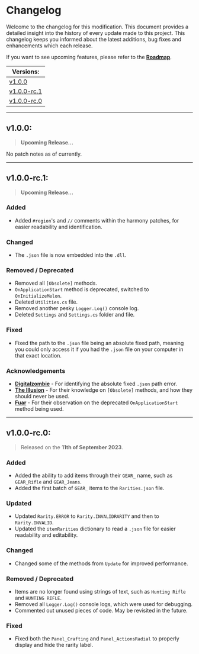 # Changelog

Welcome to the changelog for this modification. This document provides a detailed insight into the history of every update made to this project. This changelog keeps you informed about the latest additions, bug fixes and enhancements which each release.

If you want to see upcoming features, please refer to the [**Roadmap**](ROADMAP.md).

| Versions: |
| - |
| [v1.0.0](#v100) |
| [v1.0.0-rc.1](#v100-rc.1) |
| [v1.0.0-rc.0](#v100-rc.0) |

---

## v1.0.0:

> **Upcoming Release...**

No patch notes as of currently.

---

## v1.0.0-rc.1:

> **Upcoming Release...**

### Added
- Added `#region`'s and `//` comments within the harmony patches, for easier readability and identification.

### Changed
- The `.json` file is now embedded into the `.dll`.

### Removed / Deprecated
- Removed all `[Obsolete]` methods.
- `OnApplicationStart` method is deprecated, switched to `OnInitializeMelon`.
- Deleted `Utilities.cs` file.
- Removed another pesky `Logger.Log()` console log.
- Deleted `Settings` and `Settings.cs` folder and file.

### Fixed
- Fixed the path to the `.json` file being an absolute fixed path, meaning you could only access it if you had the `.json` file on your computer in that exact location.

### Acknowledgements
- [**Digitalzombie**](https://github.com/DigitalzombieTLD/) - For identifying the absolute fixed `.json` path error.
- [**The Illusion**](https://github.com/Arkhorse) - For their knowledge on `[Obsolete]` methods, and how they should never be used.
- [**Fuar**](https://github.com/Fuar11) - For their observation on the deprecated `OnApplicationStart` method being used.

---

## v1.0.0-rc.0:

> Released on the **11th of September 2023**.

### Added
- Added the ability to add items through their `GEAR_` name, such as `GEAR_Rifle` and `GEAR_Jeans`.
- Added the first batch of `GEAR_` items to the `Rarities.json` file.

### Updated
- Updated `Rarity.ERROR` to `Rarity.INVALIDRARITY` and then to `Rarity.INVALID`.
- Updated the `itemRarities` dictionary to read a `.json` file for easier readability and editability.

### Changed
- Changed some of the methods from `Update` for improved performance.

### Removed / Deprecated
- Items are no longer found using strings of text, such as `Hunting Rifle` and `HUNTING RIFLE`.
- Removed all `Logger.Log()` console logs, which were used for debugging.
- Commented out unused pieces of code. May be revisited in the future.

### Fixed
- Fixed both the `Panel_Crafting` and `Panel_ActionsRadial` to properly display and hide the rarity label. 
